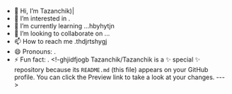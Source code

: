 - 👋 Hi, I’m Tazanchik)|
- 👀 I’m interested in .
- 🌱 I’m currently learning ...hbyhytjn
- 💞️ I’m looking to collaborate on ...
- 📫 How to reach me .thdjrtshygj
- 😄 Pronouns: .
- ⚡ Fun fact: .
<!-ghjidfjogb
Tazanchik/Tazanchik is a ✨ special ✨ repository because its `README.md` (this file) appears on your GitHub profile.
You can click the Preview link to take a look at your changes.
--->
